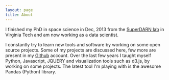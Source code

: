 ```yaml
---
layout: page
title: About
---
```


I finished my PhD in space science in Dec, 2013 from the [SuperDARN lab](http://vt.superdarn.org/tiki-index.php) in Virginia Tech and am now working as a data scientist. 

I constantly try to learn new tools and software by working on some open source projects. Some of my projects are discussed here, few more are present in my [Github](https://github.com/bharatreddy) account. Over the last few years I taught myself Python, Javascript, JQUERY and visualization tools such as d3.js, by working on some projects. The latest tool I'm playing with is the awesome Pandas (Python) library. 